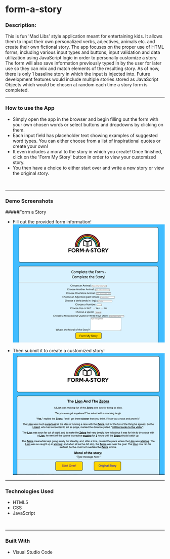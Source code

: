 # form-a-story

### **Description:**
This is fun 'Mad Libs' style application meant for entertaining kids. It allows them to input their own personalized verbs, adjectives, animals etc. and create their own fictional story. The app focuses on the proper use of HTML forms, including various input types and buttons, input validation and data utilization using JavaScript logic in order to personally customize a story. The form will also save information previously typed in by the user for later use so they can mix and match elements of the resulting story. As of now, there is only 1 baseline story in which the input is injected into. Future development features would include multiple stories stored as JavaScript Objects which would be chosen at random each time a story form is completed. 
<br>

_____

### **How to use the App**
* Simply open the app in the browser and begin filling out the form with your own chosen words or select buttons and dropdowns by clicking on them.
* Each input field has placeholder text showing examples of suggested word types. You can either choose from a list of inspirational quotes or create your own! 
* It even includes a moral to the story in which you create! Once finished, click on the 'Form My Story' button in order to view your customized story. 
* You then have a choice to either start over and write a new story or view the original story.   
<br>

_____


### **Demo Screenshots**
#####Form a Story
* Fill out the provided form information!
![Image of Home Page](./assets/images/main.png)

* Then submit it to create a customized story!
![Image of Story Page](./assets/images/story.png)

_________

### **Technologies Used**
* HTML5
* CSS
* JavaScript
<br>

_____

### **Built With**
* Visual Studio Code
